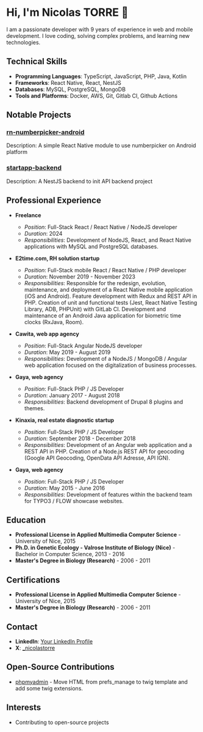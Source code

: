 # Hi, I'm Nicolas TORRE 👋

I am a passionate developer with 9 years of experience in web and mobile development. I love coding, solving complex problems, and learning new technologies.

## Technical Skills

- **Programming Languages**: TypeScript, JavaScript, PHP, Java, Kotlin
- **Frameworks**: React Native, React, NestJS
- **Databases**: MySQL, PostgreSQL, MongoDB
- **Tools and Platforms**: Docker, AWS, Git, Gitlab CI, Github Actions

## Notable Projects

### [rn-numberpicker-android](https://github.com/nicolastorre/rn-numberpicker-android)
Description: A simple React Native module to use numberpicker on Android platform

### [startapp-backend](https://github.com/nicolastorre/startapp-backend)
Description: A NestJS backend to init API backend project

## Professional Experience

- **Freelance**
  - *Position*: Full-Stack React / React Native / NodeJS developer
  - *Duration*: 2024
  - *Responsibilities*: Development of NodeJS, React, and React Native applications with MySQL and PostgreSQL databases.

- **E2time.com, RH solution startup**
  - *Position*: Full-Stack mobile React / React Native / PHP developer
  - *Duration*: November 2019 - November 2023
  - *Responsibilities*: Responsible for the redesign, evolution, maintenance, and deployment of a React Native mobile application (iOS and Android). Feature development with Redux and REST API in PHP. Creation of unit and functional tests (Jest, React Native Testing Library, ADB, PHPUnit) with GitLab CI. Development and maintenance of an Android Java application for biometric time clocks (RxJava, Room).
 
- **Cawita, web app agency**
  - *Position*: Full-Stack Angular NodeJS developer
  - *Duration*: May 2019 - August 2019
  - *Responsibilities*: Development of a NodeJS / MongoDB / Angular web application focused on the digitalization of business processes.
 
- **Gaya, web agency**
  - *Position*: Full-Stack PHP / JS Developer
  - *Duration*: January 2017 - August 2018
  - *Responsibilities*: Backend development of Drupal 8 plugins and themes.

- **Kinaxia, real estate diagnostic startup**
  - *Position*: Full-Stack PHP / JS Developer
  - *Duration*: September 2018 - December 2018
  - *Responsibilities*: Development of an Angular web application and a REST API in PHP. Creation of a Node.js REST API for geocoding (Google API Geocoding, OpenData API Adresse, API IGN).
 
- **Gaya, web agency**
  - *Position*: Full-Stack PHP / JS Developer
  - *Duration*: May 2015 - June 2016
  - *Responsibilities*: Development of features within the backend team for TYPO3 / FLOW showcase websites.
    
## Education

- **Professional License in Applied Multimedia Computer Science** - University of Nice, 2015
- **Ph.D. in Genetic Ecology - Valrose Institute of Biology (Nice)** - Bachelor in Computer Science, 2013 - 2016
- **Master's Degree in Biology (Research)** - 2006 - 2011

## Certifications

- **Professional License in Applied Multimedia Computer Science** - University of Nice, 2015
- **Master's Degree in Biology (Research)** - 2006 - 2011

## Contact

- **LinkedIn**: [Your LinkedIn Profile](URL)
- **X**: [_nicolastorre](https://x.com/_nicolastorre)

## Open-Source Contributions

- [phpmyadmin](https://github.com/nicolastorre/phpmyadmin/commit/76aecb1de4806781cdff47edae7f5a0361a9bd9e) -  Move HTML from prefs_manage to twig template and add some twig extensions.

## Interests

- Contributing to open-source projects

